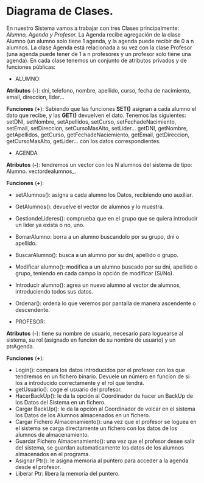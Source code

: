 # Diagrama de Clases.

En nuestro Sistema vamos a trabajar con tres Clases principalmente: *Alumno, Agenda y Profesor.*
La Agenda recibe agregación de la clase Alumno (un alumno solo tiene 1 agenda, y la agenda puede recibir de 0 a n alumnos. La clase Agenda está relacionada a su vez con la clase Profesor (una agenda puede tener de 1 a n profesores y un profesor solo tiene una agenda). En cada clase tenemos un conjunto de atributos privados y de funciones públicas:

 - ALUMNO: 

  **Atributos** (**-**): dni, telefono, nombre, apellido, curso, fecha de nacimiento, email, direccion, lider...

  **Funciones** (**+**): Sabiendo que las funciones **SET()** asignan a cada alumno el dato que recibe, y las **GET()** devuelven el dato. Tenemos las siguientes: setDNI, setNombre, setApellidos, setCurso, setFechadeNacimiento, setEmail, setDireccion, setCursoMasAlto, setLider... getDNI, getNombre, getApellidos, getCurso, getFechadeNaciemiento, getEmail, getDireccion, getCursoMasAlto, getLider... con los datos correspondientes.

 - AGENDA 

 **Atributos** (**-**): tendremos un vector con los N alumnos del sistema de tipo: Alumno. vectordealumnos_.

  **Funciones** (**+**): 
- setAlumnos(): asigna a cada alumno los Datos, recibiendo uno auxiliar. 
- GetAlumnos(): devuelve el vector de alumnos y lo muestra. 
- GestiondeLideres(): comprueba que en el grupo que se quiera introducir un lider ya exista o no, uno.
- BorrarAlumno: borra a un alumno buscandolo por su grupo, dni o apellido. 
- BuscarAlumno(): busca a un alumno por su dni, apellido o grupo. 
- Modificar alumno(): modifica a un alumno buscado por su dni, apellido o grupo, teniendo en cada campo la opción de modificar (Si/No). 
- Introducir alumno(): agrea un nuevo alumno al vector de alumnos, introduciendo todos sus datos.
- Ordenar(): ordena lo que veremos por pantalla de manera ascendente o descendente.

 - PROFESOR:

 **Atributos** (**-**): tiene su nombre de usuario, necesario para loguearse al sistema, su rol (asignado en funcion de su nombre de usuario) y un ptrAgenda.

  **Funciones** (**+**): 
- Login(): compara los datos introducidos por el profesor con los que tendremos en un fichero binario. Devuele un número en funcion de si los a introducido correctamente y el rol que tendrá.
- getUsuario(): coge el usuario del profesor.
- HacerBackUp(): le da la opción al Coordinador de hacer un BackUp de los Datos del Sistema en un fichero.
- Cargar BackUp(): le da la opción al Coordinador de volcar en el sistema los Datos de los Alumnos almacenados en un fichero.
- Cargar Fichero Almacenamiento(): una vez que el profesor se loguea en el sistema se carga directamente un fichero con los datos de los alumnos de almacenamiento.
- Guardar Fichero Almacenamiento(): una vez que el profesor desee salir del sistema, se guardan automaticamente los datos de los alumnos almacenados en el programa.
- Asignar Ptr(): le asigna memoria al puntero para acceder a la agenda desde el profesor.
- Liberar Ptr: libera la memoria del puntero.
